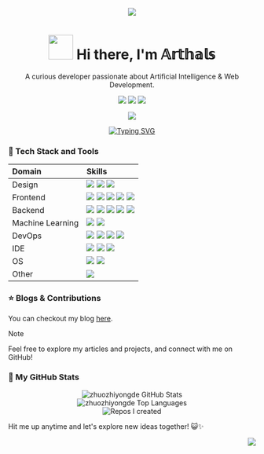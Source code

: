 <div align="center">

![][banner]

<h1 align="center"><img src="https://media.giphy.com/media/VgCDAzcKvsR6OM0uWg/giphy.gif" width="50px" style="max-width: 100%;"> Hi there, I'm 𝔸𝕣𝕥𝕙𝕒𝕝𝕤</h1>

A curious developer passionate about Artificial Intelligence & Web Development.

[![][social-bilibili-shield]][social-bilibili-link]
[![][social-wechat-shield]][social-wechat-link]
[![][social-email-shield]][social-email-link]

![][split]

</div>

<div align="center">
  <a href="https://git.io/typing-svg"><img src="https://readme-typing-svg.demolab.com?font=Fira+Code&weight=500&size=24&pause=1000&color=06B6D4&center=true&vCenter=true&width=500&lines=%E2%9C%A8+%E5%BF%97%E4%B9%8B%E6%89%80%E8%B6%8B%EF%BC%8C%E6%97%A0%E8%BF%9C%E5%BC%97%E5%B1%8A;%F0%9F%8C%9F+%E2%84%82%F0%9D%95%99%F0%9D%95%92%F0%9D%95%A4%F0%9D%95%9A%F0%9D%95%9F%F0%9D%95%98+%F0%9D%95%92+%F0%9D%95%9D%F0%9D%95%9A%F0%9D%95%98%F0%9D%95%99%F0%9D%95%A5+%F0%9D%95%93%F0%9D%95%96%F0%9D%95%AA%F0%9D%95%A0%F0%9D%95%9F%F0%9D%95%95+%F0%9D%95%A3%F0%9D%95%96%F0%9D%95%92%F0%9D%95%94%F0%9D%95%99" alt="Typing SVG" /></a>
</div>

### 💫 Tech Stack and Tools

| Domain           | Skills                                                                |
| :--------------- | :------------------------------------------------------------------------------------------------------------- |
| Design           | ![][design-figma] ![][design-ps] ![][design-ai]|
| Frontend         | ![][frontend-vue] ![][frontend-react] ![][frontend-js] ![][frontend-css]  ![][frontend-ts] |
| Backend          | ![][backend-python] ![][backend-nodejs] ![][backend-cpp] ![][backend-c] ![][backend-mysql]     |
| Machine Learning | ![][ml-pytorch] ![][ml-r]                                                                                      |
| DevOps           | ![][ops-docker] ![][ops-nginx] ![][ops-vercel] ![][ops-github-action]                                                                            |
| IDE              | ![][ide-cursor] ![][ide-vscode] ![][ide-vim]                                                                    |
| OS               | ![][os-macos] ![][os-linux]                                                                           |
| Other            | ![][other-markdown]                                                                                            |

### ⭐️ Blogs & Contributions

You can checkout my blog [here](https://arthals.ink).

> [!NOTE]
> Feel free to explore my articles and projects, and connect with me on GitHub!

### 👀 My GitHub Stats

<div align="center">
  <img src="https://github-readme-stats.vercel.app/api?username=zhuozhiyongde&show_icons=true&theme=radical&title_color=FFE652&text_color=71DFE7&hide_border=1&border_radius=10" alt="zhuozhiyongde GitHub Stats"><br/>
  <img src="https://github-readme-stats.vercel.app/api/top-langs/?username=zhuozhiyongde&layout=compact&hide=html&title_color=FFE652&theme=radical&text_color=71DFE7&hide_border=1&border_radius=10" alt="zhuozhiyongde Top Languages">
</div>

<div align="center">
  <img src="https://github-contrib-stats.vercel.app/zhuozhiyongde/created.svg" alt="Repos I created">
</div>

Hit me up anytime and let's explore new ideas together! 😺✨

<div align="right">

![][signature]

</div>

<!-- SHIELD GROUP -->

[banner]: ./README.assets/banner.webp
[signature]: ./README.assets/signature.svg
[backend-c]: https://img.shields.io/badge/-C-000?style=flat-square&logoColor=white&logo=c
[backend-cpp]: https://img.shields.io/badge/-C%2B%2B-000?style=flat-square&logoColor=white&logo=cplusplus
[backend-mysql]: https://img.shields.io/badge/-MySQL-000?style=flat-square&logoColor=white&logo=mysql
[backend-nodejs]: https://img.shields.io/badge/-Node.js-000?style=flat-square&logoColor=white&logo=nodedotjs
[backend-python]: https://img.shields.io/badge/-Python-000?style=flat-square&logoColor=white&logo=python
[design-ai]: https://img.shields.io/badge/-Illustrator-000?style=flat-square&logoColor=white&logo=adobeillustrator
[design-figma]: https://img.shields.io/badge/-Figma-000?style=flat-square&logoColor=white&logo=figma
[design-ps]: https://img.shields.io/badge/-Photoshop-000?style=flat-square&logoColor=white&logo=adobephotoshop
[frontend-css]: https://img.shields.io/badge/-CSS3-000?style=flat-square&logoColor=white&logo=css
[frontend-js]: https://img.shields.io/badge/-JavaScript-000?style=flat-square&logoColor=white&logo=javascript
[frontend-react]: https://img.shields.io/badge/-React-000?style=flat-square&logoColor=white&logo=react
[frontend-ts]: https://img.shields.io/badge/-TypeScript-000?style=flat-square&logoColor=white&logo=typescript
[frontend-vue]: https://img.shields.io/badge/-Vue.js-000?style=flat-square&logoColor=white&logo=vuedotjs
[ide-cursor]: https://img.shields.io/badge/-Cursor-000?style=flat-square&logoColor=white&logo=cursor
[ide-vim]: https://img.shields.io/badge/-Vim-000?style=flat-square&logoColor=white&logo=vim
[ide-vscode]: https://img.shields.io/badge/-VS_Code-000?style=flat-square&logoColor=white&logo=visualstudiocode
[ml-pytorch]: https://img.shields.io/badge/-PyTorch-000?style=flat-square&logoColor=white&logo=pytorch
[ml-r]: https://img.shields.io/badge/-R-000?style=flat-square&logoColor=white&logo=r
[ops-docker]: https://img.shields.io/badge/-Docker-000?style=flat-square&logoColor=white&logo=docker
[ops-nginx]: https://img.shields.io/badge/-Nginx-000?style=flat-square&logoColor=white&logo=nginx
[ops-vercel]: https://img.shields.io/badge/-Vercel-000?style=flat-square&logoColor=white&logo=vercel
[ops-github-action]: https://img.shields.io/badge/-GitHub_Actions-000?style=flat-square&logoColor=white&logo=githubactions
[os-macos]: https://img.shields.io/badge/-macOS-000?style=flat-square&logoColor=white&logo=apple
[os-linux]: https://img.shields.io/badge/-Linux-000?style=flat-square&logoColor=white&logo=linux
[other-markdown]: https://img.shields.io/badge/-Markdown-000?style=flat-square&logoColor=white&logo=markdown
[social-bilibili-link]: https://space.bilibili.com/203396427
[social-bilibili-shield]: https://img.shields.io/badge/-Bilibili-black?labelColor=black&logo=bilibili&logoColor=white&style=flat-square
[social-wechat-link]: #
[social-wechat-shield]: https://img.shields.io/badge/-zhuozhiyongde-black?labelColor=black&logo=wechat&logoColor=white&style=flat-square
[split]: https://raw.githubusercontent.com/andreasbm/readme/master/assets/lines/rainbow.png
[social-email-link]: mailto:i@arthals.ink
[social-email-shield]: https://img.shields.io/badge/-Email-black?labelColor=black&logo=gmail&logoColor=white&style=flat-square